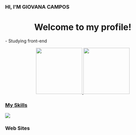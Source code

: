 ###  HI, I'M GIOVANA CAMPOS
<div align="center">
 <h1> Welcome to my profile!</h1>
</div>
 <p> - Studying front-end</p>

<div align="center">
  <a href="https://github.com/ProjectCampos">
  <img height="150em"src="https://github-readme-stats.vercel.app/api?username=ProjectCampos&showicons=true&theme=buefy&include_all_commits=true&count_private-true"/>
  <img height="150em" src="https://github-readme-stats.vercel.app/api/top-langs/?username=ProjectCampos&layout=compact&langs_count=7&theme=buefy"/>
</div>

 <h3> My Skills </h3>
  <a href="https://skillicons.dev">
    <img src="https://skillicons.dev/icons?i=js,html,css,cs,php" />
  </a>
 <h3> Web Sites </h3>
  <a href="https://img.shields.io/badge/Instagram-E4405F?style=for-the-badge&logo=instagram&logoColor=white"></a>
  <a href="https://img.shields.io/badge/LinkedIn-0077B5?style=for-the-badge&logo=linkedin&logoColor=white"></a>
  <a href="https://img.shields.io/badge/Gmail-D14836?style=for-the-badge&logo=gmail&logoColor=white"></a>
  
  
</div>

  
 
